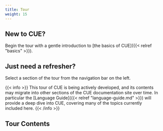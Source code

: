 ```yaml
---
title: Tour
weight: 15
---
```


## New to CUE?

Begin the tour with a gentle introduction to
[the basics of CUE]({{< relref "basics" >}}).

## Just need a refresher?

Select a section of the tour from the navigation bar on the left.

{{< info >}}
This tour of CUE is being actively developed, and its contents may migrate
into other sections of the CUE documentation site over time. In particular the
[Language Guide]({{< relref "language-guide.md" >}}) will provide a deep dive
into CUE, covering many of the topics currently included here.
{{< /info >}}

## Tour Contents
